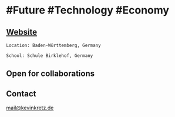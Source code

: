 # #Future #Technology #Economy 

## [Website](https://www.thekevinkretz.com)

<!--
## [hireKevinKretz.com](https://www.hirekevinkretz.com)
-->

```Location: Baden-Württemberg, Germany```

```School: Schule Birklehof, Germany```

<!--
## Fusioneers

### [GitHub](https://github.com/Fusioneers) | [Website](https://www.fusioneers.space)
-->

## Open for collaborations

## Contact
<mail@kevinkretz.de>

<!--
## @theKevinKretz
Twitter

Stack Overflow
-->
